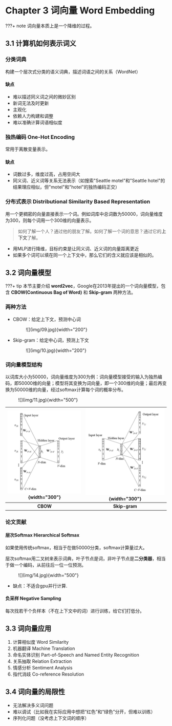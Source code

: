 # Chapter 3 词向量 Word Embedding

???+ note 
    词向量本质上是一个降维的过程。

## 3.1 计算机如何表示词义

### 分类词典

构建一个层次式分类的语义词典，描述词语之间的关系（WordNet）

#### 缺点

- 难以描述同义词之间的微妙区别
- 新词无法及时更新
- 主观化
- 依赖人力构建和调整
- 难以准确计算词语相似度

### 独热编码 One-Hot Encoding

常用于离散变量表示。

#### 缺点
  
- 词数过多，维度过高，占用空间大
- 同义词、近义词等关系无法表示（如搜索"Seattle motel"和"Seattle hotel"的结果理应相似，但"motel"和"hotel"的独热编码正交）

### 分布式表示 Distributional Similarity Based Representation

用一个更稠密的向量直接表示一个词。例如词库中总词数为50000，词向量维度为300，则每个词用一个300维的向量表示。

> 如何了解一个人？通过他的朋友了解。如何了解一个词的意思？通过它的**上下文**了解。

- 用MLP进行降维，目标约束是让同义词、近义词的向量距离更近
- 如果多个词可以填在同一个上下文中，那么它们的含义就应该是相似的。

## 3.2 词向量模型

???+ tip
    本节主要介绍 **word2vec**，Google在2013年提出的一个词向量模型，包含 **CBOW(Continuous Bag of Word)** 和 **Skip-gram** 两种方法。

### 两种方法

- CBOW：给定上下文，预测中心词
    <figure markdown="span">
        ![](img/09.jpg){width="200"}
    </figure>
- Skip-gram：给定中心词，预测上下文
    <figure markdown="span">
        ![](img/10.jpg){width="200"}
    </figure>


### 词向量模型结构

以词库大小为50000，词向量维度为300为例：词向量模型接受的输入为独热编码，即50000维的向量；模型将其变换为词向量，即一个300维的向量；最后再变换为50000维的向量，经过softmax计算每个词的概率分布。

<figure markdown="span">
    ![](img/11.jpg){width="500"}
</figure>

<center>

| ![](img/12.jpg){width="300"} | ![](img/13.jpg){width="300"} |
|:----------------------------:|:----------------------------:|
| **CBOW**                     | **Skip-gram**                |

</center>

### 论文贡献

#### 层次Softmax Hierarchical Softmax

如果使用传统softmax，相当于在做50000分类，softmax计算量过大。

层次softmax用二叉树来表示词典，叶子节点是词，非叶子节点是**二分类器**，相当于做一个编码，从前往后一位一位预测。

<figure markdown="span">
    ![](img/14.jpg){width="500"}
</figure>

- 缺点：不适合gpu并行计算.

#### 负采样 Negative Sampling

每次找若干个负样本（不在上下文中的词）进行训练，给它们打低分。

## 3.3 词向量应用

1. 计算相似度 Word Similarity
2. 机器翻译 Machine Translation
3. 命名实体识别 Part-of-Speech and Named Entity Recognition
4. 关系抽取 Relation Extraction
5. 情感分析 Sentiment Analysis 
6. 指代消歧 Co-reference Resolution 

## 3.4 词向量的局限性

- 无法解决多义词问题
- 难以调试（比如我在实际应用中想把“红色”和“绿色”分开，但难以训练）
- 序列化问题（没考虑上下文词的顺序）